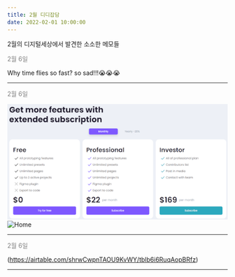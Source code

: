 ```yaml
---
title: 2월 디디잡담
date: 2022-02-01 10:00:00
---
```


2월의 디지털세상에서 발견한 소소한 메모들

<font color="gray">2월 6일</font>

Why time flies so fast? so sad!!!😭😭😭

---
<font color="gray">2월 6일</font>

<img src="images\0206_pricing.png" alt="pricing">

<img src="https://noondayz.github.io/blog/images/0206_pricing.png" alt="Home" width="400" height="400">

---
<font color="gray">2월 6일</font>

(https://airtable.com/shrwCwpnTAOU9KvWY/tblb6i6RuqAopBRfz)

---